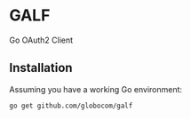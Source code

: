 # GALF

Go OAuth2 Client

## Installation

Assuming you have a working Go environment:

```shell
go get github.com/globocom/galf
```
